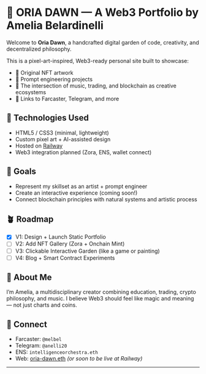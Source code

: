 # 🌸 ORIA DAWN — A Web3 Portfolio by Amelia Belardinelli

Welcome to **Oria Dawn**, a handcrafted digital garden of code, creativity, and decentralized philosophy.

This is a pixel-art-inspired, Web3-ready personal site built to showcase:
- 🎨 Original NFT artwork
- 🧠 Prompt engineering projects
- 🌿 The intersection of music, trading, and blockchain as creative ecosystems
- 💬 Links to Farcaster, Telegram, and more

## 🧩 Technologies Used
- HTML5 / CSS3 (minimal, lightweight)
- Custom pixel art + AI-assisted design
- Hosted on [Railway](https://railway.app/)
- Web3 integration planned (Zora, ENS, wallet connect)

## 🎯 Goals
- Represent my skillset as an artist + prompt engineer
- Create an interactive experience (coming soon!)
- Connect blockchain principles with natural systems and artistic process

## 🪴 Roadmap
- [x] V1: Design + Launch Static Portfolio
- [ ] V2: Add NFT Gallery (Zora + Onchain Mint)
- [ ] V3: Clickable Interactive Garden (like a game or painting)
- [ ] V4: Blog + Smart Contract Experiments

## 👋 About Me
I’m Amelia, a multidisciplinary creator combining education, trading, crypto philosophy, and music. I believe Web3 should feel like magic and meaning — not just charts and coins.

## 🧠 Connect
- Farcaster: `@melbel`
- Telegram: `@anelli20`
- ENS: `intelligenceorchestra.eth`
- Web: [oria-dawn.eth](https://oria-dawn.eth) *(or soon to be live at Railway)*

---
